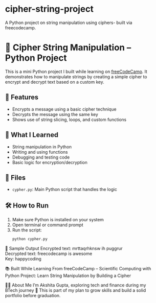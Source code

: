 # cipher-string-project
A Python project on string manipulation using ciphers- built via freecodecamp.
# 🔐 Cipher String Manipulation – Python Project

This is a mini Python project I built while learning on [freeCodeCamp](https://www.freecodecamp.org/). It demonstrates how to manipulate strings by creating a simple cipher to encrypt and decrypt text based on a custom key.

## 🚀 Features
- Encrypts a message using a basic cipher technique
- Decrypts the message using the same key
- Shows use of string slicing, loops, and custom functions

## 🧠 What I Learned
- String manipulation in Python
- Writing and using functions
- Debugging and testing code
- Basic logic for encryption/decryption

## 📂 Files
- `cypher.py`: Main Python script that handles the logic

## 🛠️ How to Run
1. Make sure Python is installed on your system
2. Open terminal or command prompt
3. Run the script:
   ```bash
   python cypher.py

  📝 Sample Output
Encrypted text: mrttaqrhknsw ih puggrur  
Decrypted text: freecodecamp is awesome  
Key: happycoding


📚 Built While Learning From
freeCodeCamp – Scientific Computing with Python
Project: Learn String Manipulation by Building a Cipher

🙋‍♀️ About Me
I’m Akshita Gupta, exploring tech and finance during my BTech journey 🚀
This is part of my plan to grow skills and build a solid portfolio before graduation.
